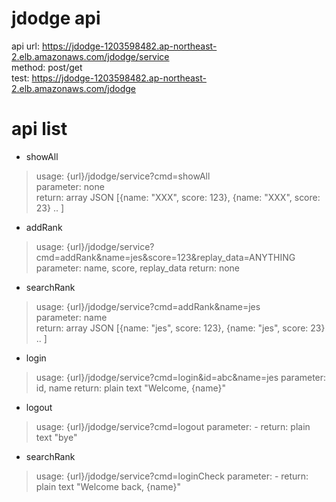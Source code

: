 jdodge api
==========
api url: https://jdodge-1203598482.ap-northeast-2.elb.amazonaws.com/jdodge/service  
method: post/get  
test: https://jdodge-1203598482.ap-northeast-2.elb.amazonaws.com/jdodge
  
  
# api list

* showAll
> usage: {url}/jdodge/service?cmd=showAll  
> parameter: none  
> return: array JSON [{name: "XXX", score: 123}, {name: "XXX", score: 23} .. ]  
  
* addRank  
> usage: {url}/jdodge/service?cmd=addRank&name=jes&score=123&replay_data=ANYTHING
> parameter: name, score, replay_data
> return: none  
  
* searchRank  
> usage: {url}/jdodge/service?cmd=addRank&name=jes  
> parameter: name  
> return: array JSON [{name: "jes", score: 123}, {name: "jes", score: 23} .. ]

* login
> usage: {url}/jdodge/service?cmd=login&id=abc&name=jes
> parameter: id, name
> return: plain text "Welcome, {name}"

* logout
> usage: {url}/jdodge/service?cmd=logout
> parameter: -
> return: plain text "bye"

* searchRank  
> usage: {url}/jdodge/service?cmd=loginCheck
> parameter: -
> return: plain text "Welcome back, {name}"